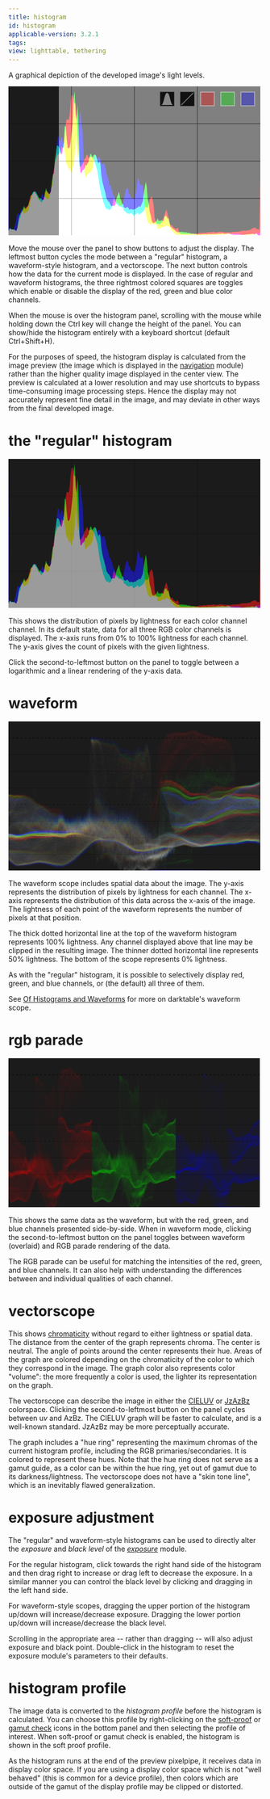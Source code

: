 ```yaml
---
title: histogram
id: histogram
applicable-version: 3.2.1
tags: 
view: lighttable, tethering
---
```


A graphical depiction of the developed image's light levels.

![histogram](./histogram/histogram.png#w33)

Move the mouse over the panel to show buttons to adjust the display. The leftmost button cycles the mode between a "regular" histogram, a waveform-style histogram, and a vectorscope. The next button controls how the data for the current mode is displayed. In the case of regular and waveform histograms, the three rightmost colored squares are toggles which enable or disable the display of the red, green and blue color channels.

When the mouse is over the histogram panel, scrolling with the mouse while holding down the Ctrl key will change the height of the panel. You can show/hide the histogram entirely with a keyboard shortcut (default Ctrl+Shift+H).

For the purposes of speed, the histogram display is calculated from the image preview (the image which is displayed in the [navigation](../darkroom/navigation.md) module) rather than the higher quality image displayed in the center view. The preview is calculated at a lower resolution and may use shortcuts to bypass time-consuming image processing steps. Hence the display may not accurately represent fine detail in the image, and may deviate in other ways from the final developed image.

# the "regular" histogram

![histogram-regular](./histogram/histogram-regular.png#w33)

This shows the distribution of pixels by lightness for each color channel channel. In its default state, data for all three RGB color channels is displayed. The x-axis runs from 0% to 100% lightness for each channel. The y-axis gives the count of pixels with the given lightness.

Click the second-to-leftmost button on the panel to toggle between a logarithmic and a linear rendering of the y-axis data.

# waveform

![histogram-waveform](./histogram/histogram-waveform.png#w33)

The waveform scope includes spatial data about the image. The y-axis represents the distribution of pixels by lightness for each channel. The x-axis represents the distribution of this data across the x-axis of the image. The lightness of each point of the waveform represents the number of pixels at that position.

The thick dotted horizontal line at the top of the waveform histogram represents 100% lightness. Any channel displayed above that line may be clipped in the resulting image. The thinner dotted horizontal line represents 50% lightness. The bottom of the scope represents 0% lightness.

As with the "regular" histogram, it is possible to selectively display red, green, and blue channels, or (the default) all three of them.

See [Of Histograms and Waveforms](https://www.darktable.org/2013/12/of-histograms-and-waveforms/) for more on darktable's waveform scope.

# rgb parade

![histogram-parade](./histogram/histogram-parade.png#w33)

This shows the same data as the waveform, but with the red, green, and blue channels presented side-by-side. When in waveform mode, clicking the second-to-leftmost button on the panel toggles between waveform (overlaid) and RGB parade rendering of the data.

The RGB parade can be useful for matching the intensities of the red, green, and blue channels. It can also help with understanding the differences between and individual qualities of each channel.

# vectorscope

This shows [chromaticity](https://en.wikipedia.org/wiki/Chromaticity) without regard to either lightness or spatial data. The distance from the center of the graph represents chroma. The center is neutral. The angle of points around the center represents their hue. Areas of the graph are colored depending on the chromaticity of the color to which they correspond in the image. The graph color also represents color "volume": the more frequently a color is used, the lighter its representation on the graph.

The vectorscope can describe the image in either the [CIELUV](https://en.wikipedia.org/wiki/CIELUV) or [JzAzBz](https://www.osapublishing.org/oe/fulltext.cfm?uri=oe-25-13-15131&id=368272) colorspace. Clicking the second-to-leftmost button on the panel cycles between u*v* and AzBz. The CIELUV graph will be faster to calculate, and is a well-known standard. JzAzBz may be more perceptually accurate.

The graph includes a "hue ring" representing the maximum chromas of the current histogram profile, including the RGB primaries/secondaries. It is colored to represent these hues. Note that the hue ring does not serve as a gamut guide, as a color can be within the hue ring, yet out of gamut due to its darkness/lightness. The vectorscope does not have a "skin tone line", which is an inevitably flawed generalization.

# exposure adjustment

The "regular" and waveform-style histograms can be used to directly alter the _exposure_ and _black level_ of the [_exposure_](../../processing-modules/exposure.md) module.

For the regular histogram, click towards the right hand side of the histogram and then drag right to increase or drag left to decrease the exposure. In a similar manner you can control the black level by clicking and dragging in the left hand side.

For waveform-style scopes, dragging the upper portion of the histogram up/down will increase/decrease exposure. Dragging the lower portion up/down will increase/decrease the black level.  

Scrolling in the appropriate area -- rather than dragging -- will also adjust exposure and black point. Double-click in the histogram to reset the exposure module's parameters to their defaults.

# histogram profile

The image data is converted to the _histogram profile_ before the histogram is calculated. You can choose this profile by right-clicking on the [soft-proof](../darkroom/soft-proof.md) or [gamut check](../darkroom/gamut.md) icons in the bottom panel and then selecting the profile of interest. When soft-proof or gamut check is enabled, the histogram is shown in the soft proof profile.

As the histogram runs at the end of the preview pixelpipe, it receives data in display color space. If you are using a display color space which is not "well behaved" (this is common for a device profile), then colors which are outside of the gamut of the display profile may be clipped or distorted.
